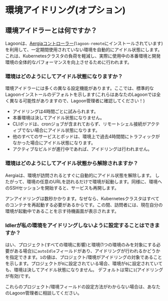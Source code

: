 # 環境アイドリング(オプション)

## 環境アイドラーとは何ですか？

Lagoonは、[Aergiaコントローラー](https://github.com/amazeeio/aergia-controller)(`lagoon-remote`にインストールされています)を利用して、一定期間使用されていない環境を自動的にアイドル状態にします。これは、Kubernetesクラスタの負荷を軽減し、実際に使用中の本番環境と開発環境の全体的なパフォーマンスを向上させるために行われます。

### 環境はどのようにしてアイドル状態になりますか？

環境アイドラーには多くの異なる設定機能があります。ここでは、標準的なLagoonインストールのデフォルトを示します(これらはあなたのLagoonでは全く異なる可能性がありますので、Lagoon管理者に確認してください！)

* アイドリングは4時間ごとに試みられます。
* 本番環境は決してアイドル状態になりません。
* CLIポッドは、cronジョブが含まれておらず、リモートシェル接続がアクティブでない場合にアイドル状態になります。
* 他のすべてのサービスとポッドは、環境上で過去4時間間にトラフィックがなかった場合にアイドル状態になります。
* アクティブなビルドが進行中であれば、アイドリングは行われません。

### 環境はどのようにしてアイドル状態から解除されますか？

Aergiaは、環境が訪問されるとすぐに自動的にアイドル状態を解除します。 したがって、環境の任意のURLを訪れるだけで環境が起動します。同様に、環境へのSSHセッションを開始すると、サービスも再開します。

アンアイドリングは数秒かかります。なぜなら、Kubernetesクラスタはすべてのコンテナを再起動する必要があるからです。この間、訪問者には、現在自分の環境が起動中であることを示す待機画面が表示されます。

### Idlerが私の環境をアイドリングしないように設定することはできますか？

はい、プロジェクト(すべての環境に影響)と環境(1つの環境のみを対象にする必要がある場合)に`autoIdle`フィールドがあり、アイドリングが行われるかどうかを指定できます。`1`の値は、プロジェクト/環境がアイドリングの対象であることを示します。プロジェクトが`0`に設定されている場合、環境が`0`に設定されていても、環境は決してアイドル状態になりません。
デフォルトは常に`1`(アイドリングが有効)です。

これらのプロジェクト/環境フィールドの設定方法がわからない場合は、あなたのLagoon管理者に相談してください。
